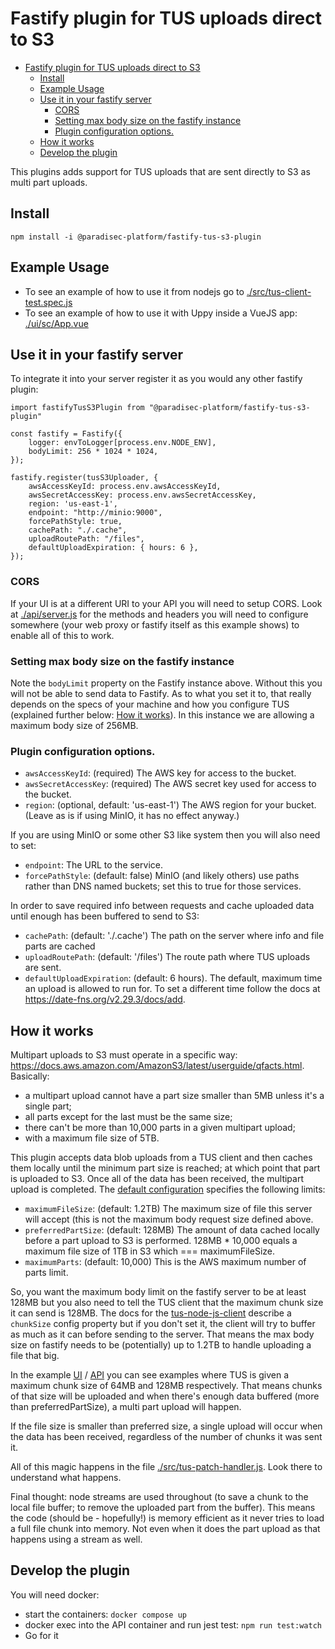 # Fastify plugin for TUS uploads direct to S3

- [Fastify plugin for TUS uploads direct to S3](#fastify-plugin-for-tus-uploads-direct-to-s3)
  - [Install](#install)
  - [Example Usage](#example-usage)
  - [Use it in your fastify server](#use-it-in-your-fastify-server)
    - [CORS](#cors)
    - [Setting max body size on the fastify instance](#setting-max-body-size-on-the-fastify-instance)
    - [Plugin configuration options.](#plugin-configuration-options)
  - [How it works](#how-it-works)
  - [Develop the plugin](#develop-the-plugin)

This plugins adds support for TUS uploads that are sent directly to S3 as multi part uploads.

## Install

```
npm install -i @paradisec-platform/fastify-tus-s3-plugin
```

## Example Usage

-   To see an example of how to use it from nodejs go to
    [./src/tus-client-test.spec.js](./src/tus-client-test.spec.js)
-   To see an example of how to use it with Uppy inside a VueJS app:
    [./ui/sc/App.vue](./ui/src/App.vue)

## Use it in your fastify server

To integrate it into your server register it as you would any other fastify plugin:

```
import fastifyTusS3Plugin from "@paradisec-platform/fastify-tus-s3-plugin"

const fastify = Fastify({
    logger: envToLogger[process.env.NODE_ENV],
    bodyLimit: 256 * 1024 * 1024,
});

fastify.register(tusS3Uploader, {
    awsAccessKeyId: process.env.awsAccessKeyId,
    awsSecretAccessKey: process.env.awsSecretAccessKey,
    region: 'us-east-1',
    endpoint: "http://minio:9000",
    forcePathStyle: true,
    cachePath: "./.cache",
    uploadRoutePath: "/files",
    defaultUploadExpiration: { hours: 6 },
});
```

### CORS

If your UI is at a different URI to your API you will need to setup CORS. Look at
[./api/server.js](./api/server.js) for the methods and headers you will need to configure somewhere
(your web proxy or fastify itself as this example shows) to enable all of this to work.

### Setting max body size on the fastify instance

Note the `bodyLimit` property on the Fastify instance above. Without this you will not be able to
send data to Fastify. As to what you set it to, that really depends on the specs of your machine and
how you configure TUS (explained further below: [How it works](#how-it-works)). In this instance we
are allowing a maximum body size of 256MB.

### Plugin configuration options.

-   `awsAccessKeyId`: (required) The AWS key for access to the bucket.
-   `awsSecretAccessKey`: (required) The AWS secret key used for access to the bucket.
-   `region`: (optional, default: 'us-east-1') The AWS region for your bucket. (Leave as is if using
    MinIO, it has no effect anyway.)

If you are using MinIO or some other S3 like system then you will also need to set:

-   `endpoint`: The URL to the service.
-   `forcePathStyle`: (default: false) MinIO (and likely others) use paths rather than DNS named
    buckets; set this to true for those services.

In order to save required info between requests and cache uploaded data until enough has been
buffered to send to S3:

-   `cachePath`: (default: './.cache') The path on the server where info and file parts are cached
-   `uploadRoutePath`: (default: '/files') The route path where TUS uploads are sent.
-   `defaultUploadExpiration`: (default: 6 hours). The default, maximum time an upload is allowed to
    run for. To set a different time follow the docs at https://date-fns.org/v2.29.3/docs/add.

## How it works

Multipart uploads to S3 must operate in a specific way:
https://docs.aws.amazon.com/AmazonS3/latest/userguide/qfacts.html. Basically:

-   a multipart upload cannot have a part size smaller than 5MB unless it's a single part;
-   all parts except for the last must be the same size;
-   there can't be more than 10,000 parts in a given multipart upload;
-   with a maximum file size of 5TB.

This plugin accepts data blob uploads from a TUS client and then caches them locally until the
minimum part size is reached; at which point that part is uploaded to S3. Once all of the data has
been received, the multipart upload is completed. The [default configuration](./src/config.js)
specifies the following limits:

-   `maximumFileSize`: (default: 1.2TB) The maximum size of file this server will accept (this is
    not the maximum body request size defined above.
-   `preferredPartSize`: (default: 128MB) The amount of data cached locally before a part upload to
    S3 is performed. 128MB \* 10,000 equals a maximum file size of 1TB in S3 which ===
    maximumFileSize.
-   `maximumParts`: (default: 10,000) This is the AWS maximum number of parts limit.

So, you want the maximum body limit on the fastify server to be at least 128MB but you also need to
tell the TUS client that the maximum chunk size it can send is 128MB. The docs for the
[tus-node-js-client](https://github.com/tus/tus-js-client/blob/main/docs/api.md) describe a
`chunkSize` config property but if you don't set it, the client will try to buffer as much as it can
before sending to the server. That means the max body size on fastify needs to be (potentially) up
to 1.2TB to handle uploading a file that big.

In the example [UI](./ui/src/App.vue) / [API](./src/tus-client-test.spec.js) you can see examples
where TUS is given a maximum chunk size of 64MB and 128MB respectively. That means chunks of that
size will be uploaded and when there's enough data buffered (more than preferredPartSize), a multi
part upload will happen.

If the file size is smaller than preferred size, a single upload will occur when the data has been
received, regardless of the number of chunks it was sent it.

All of this magic happens in the file [./src/tus-patch-handler.js](./src/tus-patch-handler.js). Look
there to understand what happens.

Final thought: node streams are used throughout (to save a chunk to the local file buffer; to remove
the uploaded part from the buffer). This means the code (should be - hopefully!) is memory efficient
as it never tries to load a full file chunk into memory. Not even when it does the part upload as
that happens using a stream as well.

## Develop the plugin

You will need docker:

-   start the containers: `docker compose up`
-   docker exec into the API container and run jest test: `npm run test:watch`
-   Go for it
